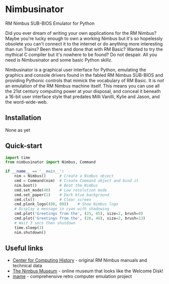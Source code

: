 # Nimbusinator

RM Nimbus SUB-BIOS Emulator for Python

Did you ever dream of writing your own applications for the RM Nimbus?  Maybe you're lucky enough to own a working Nimbus but it's so hopelessly obsolete you can't connect it to the internet or do anything more interesting than run Trains?  Been there and done that with RM Basic?  Wanted to try the mythical C compiler but it's nowhere to be found?  Do not despair.  All you need is Nimbusinator and some basic Python skillz.

Nimbusinator is a graphical user interface for Python, emulating the graphics and console drivers found in the fabled RM Nimbus SUB-BIOS and providing Pythonic controls that mimick the vocabulary of RM Basic.  It is _not_ an emulation of the RM Nimbus machine itself.  This means you can use all the 21st century computing power at your disposal, and conceal it beneath a 16-bit user interface style that predates Milli Vanilli, Kylie and Jason, and the word-wide-web.

## Installation

None as yet

## Quick-start

```python
import time
from nimbusinator import Nimbus, Command

if __name__ == '__main__':
    nim = Nimbus()      # Create a Nimbus object
    cmd = Command(nim)  # Create Command object and bind it
    nim.boot()          # Boot the Nimbus
    cmd.set_mode(40)    # Low resolution mode
    cmd.set_paper(1)    # Dark blue background
    cmd.cls()           # Clear screen
    cmd.plonk_logo((80, 80))    # Show Nimbus logo
    # Display a message in cyan with shadowing
    cmd.plot('Greetings from the', (25, 45), size=2, brush=0)
    cmd.plot('Greetings from the', (26, 46), size=2, brush=13)
    # Wait 3 secs then shutdown
    time.sleep(3)
    nim.shutdown()
```

## Useful links

- [Center for Computing History](http://www.computinghistory.org.uk/) - original RM Nimbus manuals and technical data
- [The Nimbus Museum](https://thenimbus.co.uk/) - online museum that looks like the Welcome Disk!
- [mame](https://www.mamedev.org/) - comprehensive retro computer emulation project